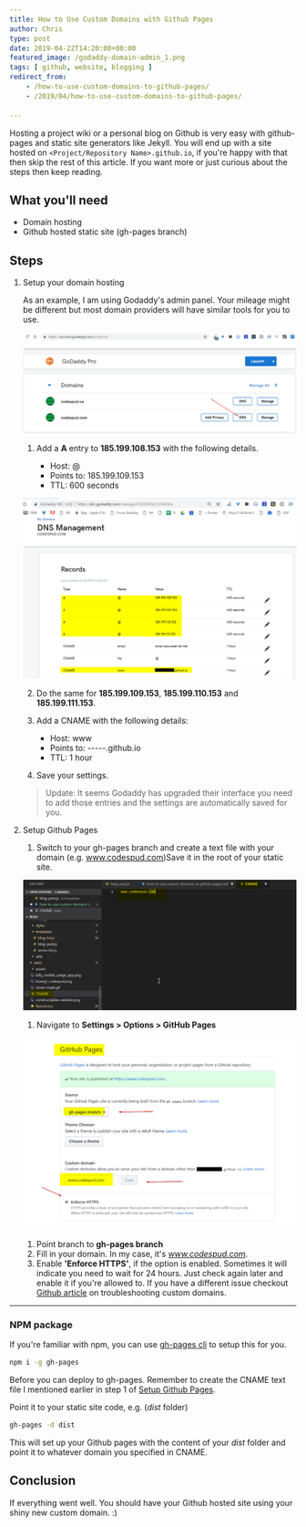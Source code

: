 ```yaml
---
title: How to Use Custom Domains with Github Pages
author: Chris
type: post
date: 2019-04-22T14:20:00+00:00
featured_image: /godaddy-domain-admin_1.png
tags: [ github, website, blogging ]
redirect_from: 
    - /how-to-use-custom-domains-to-github-pages/
    - /2019/04/how-to-use-custom-domains-to-github-pages/

---
```


Hosting a project wiki or a personal blog on Github is very easy with github-pages and static site generators like Jekyll.  You will end up with a site hosted on `<Project/Repository Name>.github.io`, if you're happy with that then skip the rest of this article. If you want more or just curious about the steps then keep reading. <!--more-->

## What you'll need

- Domain hosting 
- Github hosted static site (gh-pages branch)

## Steps 

1. Setup your domain hosting

    As an example, I am using Godaddy's admin panel. Your mileage might be different but most domain providers will have similar tools for you to use. 

    ![alt text][1]

    1. Add a __A__ entry to __185.199.108.153__ with the following details. 

        - Host: @
        - Points to: 185.199.109.153
        - TTL: 600 seconds

    ![alt text][2]

    2. Do the same for **185.199.109.153**, **185.199.110.153** and **185.199.111.153**.
    3. Add a CNAME with the following details:

        - Host: www
        - Points to: -----.github.io
        - TTL: 1 hour

    4. Save your settings.

    > Update: It seems Godaddy has upgraded their interface you need to add those entries and the settings are automatically saved for you. 


2. <a name="setup-gh">Setup Github Pages</a>

    1. Switch to your gh-pages branch and create a text file with your domain (e.g.  www.codespud.com)Save it in the root of your static site.  

    ![alt text][3]

    1. Navigate to __Settings > Options > GitHub Pages__

    ![alt text][4]

    1. Point branch to __gh-pages branch__
    2. Fill in your domain. In my case, it's _www.codespud.com_.
    3. Enable __'Enforce HTTPS'__, if the option is enabled. Sometimes it will indicate you need to wait for 24 hours. Just check again later and enable it if you're allowed to. If you have a different issue checkout [Github article](https://help.github.com/en/articles/troubleshooting-custom-domains) on troubleshooting custom domains. 

---
### NPM package

If you're familiar with npm, you can use [gh-pages cli](https://www.npmjs.com/package/gh-pages-cli) to setup this for you. 

```bash
npm i -g gh-pages
```

Before you can deploy to gh-pages. Remember to create the CNAME text file I mentioned earlier in step 1 of [Setup Github Pages](#setup-gh).

Point it to your static site code, e.g. (_dist_ folder)

```bash
gh-pages -d dist 
```

This will set up your Github pages with the content of your _dist_ folder and point it to whatever domain you specified in CNAME. 

## Conclusion

If everything went well. You should have your Github hosted site using your shiny new custom domain. :)




[1]: /godaddy-domain-admin_1.png "Godaddy domain admin panel"
[2]: /godaddy-domain-manager.png "Godaddy domain manager"
[3]: /godaddy-cname-file.png "Github pages CNAME file"
[4]: /godaddy-github-pages.png "Github pages settings"




